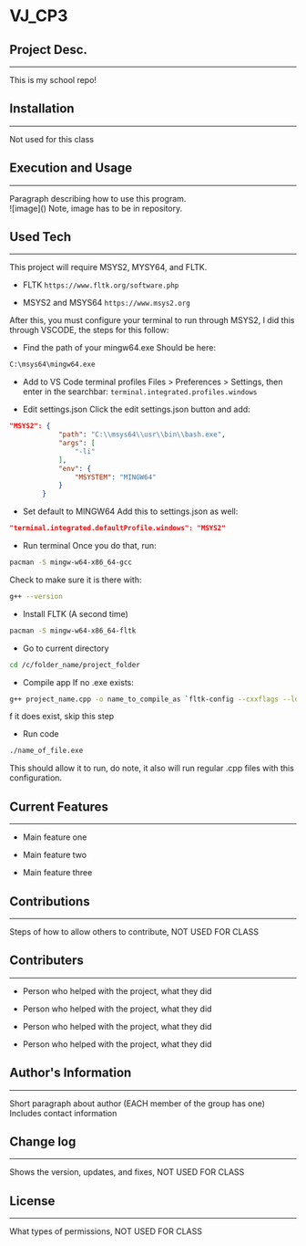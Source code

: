 # VJ_CP3

## Project Desc.
---

This is my school repo! 


## Installation
---

Not used for this class


## Execution and Usage
---

Paragraph describing how to use this program.  
![image](**<relative path here>**) Note, image has to be in repository.  


## Used Tech
---
This project will require MSYS2, MYSY64, and FLTK.

+ FLTK
`https://www.fltk.org/software.php` 

+ MSYS2 and MSYS64
`https://www.msys2.org`  


After this, you must configure your terminal to run through MSYS2, I did this through VSCODE, the steps for this follow:

+ Find the path of your mingw64.exe
Should be here:
```bash
C:\msys64\mingw64.exe
```

+ Add to VS Code terminal profiles
Files > Preferences > Settings, then enter in the searchbar:
`terminal.integrated.profiles.windows`

+ Edit settings.json
Click the edit settings.json button and add:
```json
"MSYS2": {
            "path": "C:\\msys64\\usr\\bin\\bash.exe",
            "args": [
                "-li"
            ],
            "env": {
                "MSYSTEM": "MINGW64"
            }
        }
```

+ Set default to MINGW64
Add this to settings.json as well:
```json
"terminal.integrated.defaultProfile.windows": "MSYS2"
```

+ Run terminal
Once you do that, run: 
```bash
pacman -S mingw-w64-x86_64-gcc
```
Check to make sure it is there with:
```bash
g++ --version
```

+ Install FLTK (A second time)
```bash
pacman -S mingw-w64-x86_64-fltk
```

+ Go to current directory
```bash
cd /c/folder_name/project_folder
```

+ Compile app
If no .exe exists:
```bash
g++ project_name.cpp -o name_to_compile_as `fltk-config --cxxflags --ldflags`
```
f it does exist, skip this step

+ Run code
```bash
./name_of_file.exe
```

This should allow it to run, do note, it also will run regular .cpp files with this configuration.

## Current Features
---

+ Main feature one

+ Main feature two

+ Main feature three  


## Contributions
---
Steps of how to allow others to contribute, NOT USED FOR CLASS


## Contributers
---

+ Person who helped with the project, what they did

+ Person who helped with the project, what they did

+ Person who helped with the project, what they did

+ Person who helped with the project, what they did  


## Author's Information
---
Short paragraph about author (EACH member of the group has one)
Includes contact information


## Change log
---
Shows the version, updates, and fixes, NOT USED FOR CLASS


## License
---
What types of permissions, NOT USED FOR CLASS